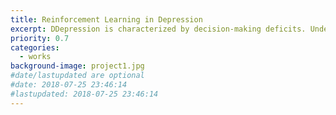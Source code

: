 ```yaml
---
title: Reinforcement Learning in Depression
excerpt: DDepression is characterized by decision-making deficits. Under an emerging reinforcement learning (RL) framework, decision-making is categorized as model-free if responses are habitual (i.e., they rely on previously reinforced actions), or model-based if responses are goal-directed (i.e., they depend on the consideration of future actions and their consequent outcomes).
priority: 0.7
categories:
  - works
background-image: project1.jpg
#date/lastupdated are optional
#date: 2018-07-25 23:46:14
#lastupdated: 2018-07-25 23:46:14
---
```


